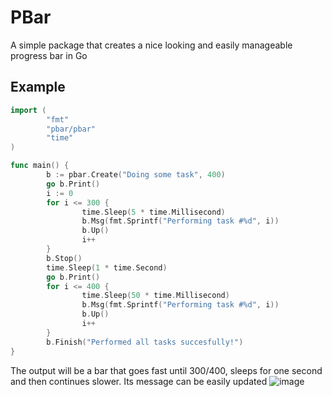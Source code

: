 # PBar
A simple package that creates a nice looking and easily manageable progress bar in Go
## Example
```go
import (
        "fmt"
        "pbar/pbar"
        "time"
)

func main() {
        b := pbar.Create("Doing some task", 400)
        go b.Print()
        i := 0
        for i <= 300 {
                time.Sleep(5 * time.Millisecond)
                b.Msg(fmt.Sprintf("Performing task #%d", i))
                b.Up()
                i++
        }
        b.Stop()
        time.Sleep(1 * time.Second)
        go b.Print()
        for i <= 400 {
                time.Sleep(50 * time.Millisecond)
                b.Msg(fmt.Sprintf("Performing task #%d", i))
                b.Up()
                i++
        }
        b.Finish("Performed all tasks succesfully!")
}
```

The output will be a bar that goes fast until 300/400, sleeps for one second and then continues slower. Its message can be easily updated
![image](https://github.com/santos3048/pbar/assets/154024116/5537bf94-0cce-4eb9-8e9e-cbe2d1b2be5a)
